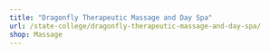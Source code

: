 ```yaml
---
title: "Dragonfly Therapeutic Massage and Day Spa"
url: /state-college/dragonfly-therapeutic-massage-and-day-spa/
shop: Massage
---
```

